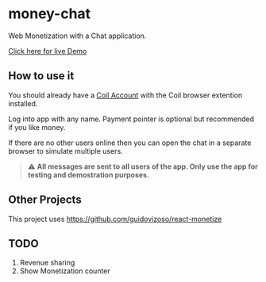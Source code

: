 # money-chat

Web Monetization with a Chat application.

[Click here for live Demo](https://dfoderick.github.io/money-chat/)

## How to use it
You should already have a [Coil Account](https://coil.com/) with the Coil browser extention installed. 

Log into app with any name. Payment pointer is optional but recommended if you like money.

If there are no other users online then you can open the chat in a separate browser to simulate multiple users.

> :warning: **All messages are sent to all users of the app. Only use the app for testing and demostration purposes.**

## Other Projects
This project uses https://github.com/guidovizoso/react-monetize  


## TODO
1. Revenue sharing
2. Show Monetization counter
